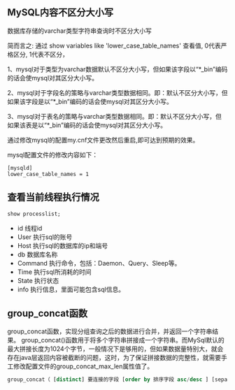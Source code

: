 



## MySQL内容不区分大小写

数据库存储的varchar类型字符串查询时不区分大小写

简而言之: 通过 show variables like 'lower_case_table_names' 查看值, 0代表严格区分, 1代表不区分，

1、mysql对于类型为varchar数据默认不区分大小写，但如果该字段以“*_bin”编码的话会使mysql对其区分大小写。

2、mysql对于字段名的策略与varchar类型数据相同。即：默认不区分大小写，但如果该字段是以“*_bin”编码的话会使mysql对其区分大小写。

3、mysql对于表名的策略与varchar类型数据相同。即：默认不区分大小写，但如果该表是以“*_bin”编码的话会使mysql对其区分大小写。

通过修改mysql的配置my.cnf文件更改然后重启,即可达到预期的效果。

mysql配置文件的修改内容如下：
```
[mysqld]
lower_case_table_names = 1
```


## 查看当前线程执行情况

```SQL
show processlist;
```

- id 线程id
- User 执行sql的账号
- Host 执行sql的数据库的ip和端号
- db 数据库名称
- Command 执行命令，包括：Daemon、Query、Sleep等。
- Time 执行sql所消耗的时间
- State 执行状态
- info 执行信息，里面可能包含sql信息。


## group_concat函数

group_concat函数，实现分组查询之后的数据进行合并，并返回一个字符串结果。
group_concat()函数用于将多个字符串拼接成一个字符串。而MySql默认的最大拼接长度为1024个字节，一般情况下是够用的，但如果数据量特别大，就会存在java层返回内容被截断的问题，这时，为了保证拼接数据的完整性，就需要手工修改配置文件的group_concat_max_len属性值了。

```sql
group_concat（ [distinct] 要连接的字段 [order by 排序字段 asc/desc ] [separator ‘分隔符’] ）
```


